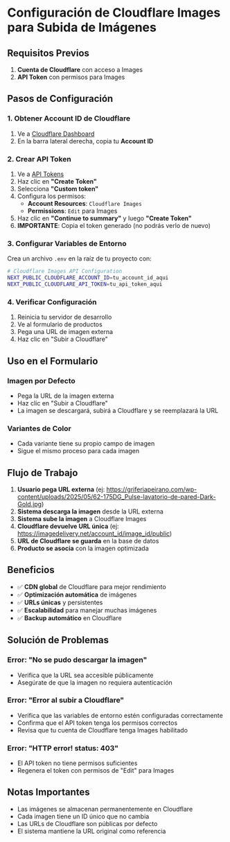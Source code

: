 # Configuración de Cloudflare Images para Subida de Imágenes

## Requisitos Previos

1. **Cuenta de Cloudflare** con acceso a Images
2. **API Token** con permisos para Images

## Pasos de Configuración

### 1. Obtener Account ID de Cloudflare

1. Ve a [Cloudflare Dashboard](https://dash.cloudflare.com/)
2. En la barra lateral derecha, copia tu **Account ID**

### 2. Crear API Token

1. Ve a [API Tokens](https://dash.cloudflare.com/profile/api-tokens)
2. Haz clic en **"Create Token"**
3. Selecciona **"Custom token"**
4. Configura los permisos:
   - **Account Resources**: `Cloudflare Images`
   - **Permissions**: `Edit` para Images
5. Haz clic en **"Continue to summary"** y luego **"Create Token"**
6. **IMPORTANTE**: Copia el token generado (no podrás verlo de nuevo)

### 3. Configurar Variables de Entorno

Crea un archivo `.env` en la raíz de tu proyecto con:

```bash
# Cloudflare Images API Configuration
NEXT_PUBLIC_CLOUDFLARE_ACCOUNT_ID=tu_account_id_aqui
NEXT_PUBLIC_CLOUDFLARE_API_TOKEN=tu_api_token_aqui
```

### 4. Verificar Configuración

1. Reinicia tu servidor de desarrollo
2. Ve al formulario de productos
3. Pega una URL de imagen externa
4. Haz clic en "Subir a Cloudflare"

## Uso en el Formulario

### Imagen por Defecto
- Pega la URL de la imagen externa
- Haz clic en "Subir a Cloudflare"
- La imagen se descargará, subirá a Cloudflare y se reemplazará la URL

### Variantes de Color
- Cada variante tiene su propio campo de imagen
- Sigue el mismo proceso para cada imagen

## Flujo de Trabajo

1. **Usuario pega URL externa** (ej: https://griferiapeirano.com/wp-content/uploads/2025/05/62-175DG_Pulse-lavatorio-de-pared-Dark-Gold.jpg)
2. **Sistema descarga la imagen** desde la URL externa
3. **Sistema sube la imagen** a Cloudflare Images
4. **Cloudflare devuelve URL única** (ej: https://imagedelivery.net/account_id/image_id/public)
5. **URL de Cloudflare se guarda** en la base de datos
6. **Producto se asocia** con la imagen optimizada

## Beneficios

- ✅ **CDN global** de Cloudflare para mejor rendimiento
- ✅ **Optimización automática** de imágenes
- ✅ **URLs únicas** y persistentes
- ✅ **Escalabilidad** para manejar muchas imágenes
- ✅ **Backup automático** en Cloudflare

## Solución de Problemas

### Error: "No se pudo descargar la imagen"
- Verifica que la URL sea accesible públicamente
- Asegúrate de que la imagen no requiera autenticación

### Error: "Error al subir a Cloudflare"
- Verifica que las variables de entorno estén configuradas correctamente
- Confirma que el API token tenga los permisos correctos
- Revisa que tu cuenta de Cloudflare tenga Images habilitado

### Error: "HTTP error! status: 403"
- El API token no tiene permisos suficientes
- Regenera el token con permisos de "Edit" para Images

## Notas Importantes

- Las imágenes se almacenan permanentemente en Cloudflare
- Cada imagen tiene un ID único que no cambia
- Las URLs de Cloudflare son públicas por defecto
- El sistema mantiene la URL original como referencia
